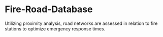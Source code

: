 # Fire-Road-Database
 Utilizing proximity analysis, road networks are assessed in relation to fire stations to optimize emergency response times. 
